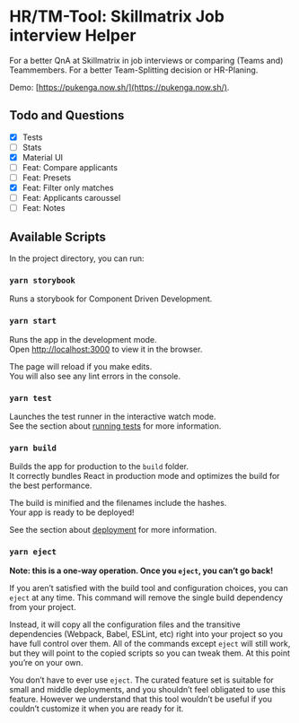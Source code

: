 # HR/TM-Tool: Skillmatrix Job interview Helper

For a better QnA at Skillmatrix in job interviews or comparing (Teams and) Teammembers. For a better Team-Splitting decision or HR-Planing.

Demo: [https://pukenga.now.sh/](https://pukenga.now.sh/).

## Todo and Questions

- [x] Tests
- [ ] Stats
- [x] Material UI
- [ ] Feat: Compare applicants
- [ ] Feat: Presets
- [x] Feat: Filter only matches
- [ ] Feat: Applicants caroussel
- [ ] Feat: Notes

## Available Scripts

In the project directory, you can run:

### `yarn storybook`

Runs a storybook for Component Driven Development.

### `yarn start`

Runs the app in the development mode.<br />
Open [http://localhost:3000](http://localhost:3000) to view it in the browser.

The page will reload if you make edits.<br />
You will also see any lint errors in the console.

### `yarn test`

Launches the test runner in the interactive watch mode.<br />
See the section about [running tests](https://facebook.github.io/create-react-app/docs/running-tests) for more information.

### `yarn build`

Builds the app for production to the `build` folder.<br />
It correctly bundles React in production mode and optimizes the build for the best performance.

The build is minified and the filenames include the hashes.<br />
Your app is ready to be deployed!

See the section about [deployment](https://facebook.github.io/create-react-app/docs/deployment) for more information.

### `yarn eject`

**Note: this is a one-way operation. Once you `eject`, you can’t go back!**

If you aren’t satisfied with the build tool and configuration choices, you can `eject` at any time. This command will remove the single build dependency from your project.

Instead, it will copy all the configuration files and the transitive dependencies (Webpack, Babel, ESLint, etc) right into your project so you have full control over them. All of the commands except `eject` will still work, but they will point to the copied scripts so you can tweak them. At this point you’re on your own.

You don’t have to ever use `eject`. The curated feature set is suitable for small and middle deployments, and you shouldn’t feel obligated to use this feature. However we understand that this tool wouldn’t be useful if you couldn’t customize it when you are ready for it.
